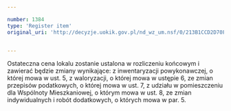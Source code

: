 ```yaml
---

number: 1384
type: 'Register item'
original_uri: 'http://decyzje.uokik.gov.pl/nd_wz_um.nsf/0/213B1CCD2D70FF87C1257447004492B0?OpenDocument'


---
```


Ostateczna cena lokalu zostanie ustalona w rozliczeniu końcowym i zawierać będzie zmiany wynikające: z inwentaryzacji powykonawczej, o której mowa w ust. 5, z waloryzacji, o której mowa w ustępie 6, ze zmian przepisów podatkowych, o której mowa w ust. 7, z udziału w pomieszczeniu dla Wspólnoty Mieszkaniowej, o którym mowa w ust. 8, ze zmian indywidualnych i robót dodatkowych, o których mowa w par. 5.
